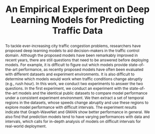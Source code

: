 ---
layout: publication
title: "An Empirical Experiment on Deep Learning Models for Predicting Traffic Data"
year: 2021
month: 4
hide_authors: true
authors:
  - Hyunwook Lee
  - Cheonbok Park
  - Seungmin Jin
  - Hyeshin Chu
  - Jaegul Choo
  - Sungahn Ko
venue: ICDE 2021
venue_full: "ICDE 2021"
abstract: "To tackle ever-increasing city traffic congestion problems, researchers have proposed deep learning models to aid decision-makers in the traffic control domain. Although the proposed models have been remarkably improved in recent years, there are still questions that need to be answered before deploying models. For example, it is difficult to figure out which models provide state-of-the-art performance, as recently proposed models have often been evaluated with different datasets and experiment environments. It is also difficult to determine which models would work when traffic conditions change abruptly (e.g., rush hour). In this work, we conduct two experiments to answer the two questions. In the first experiment, we conduct an experiment with the state-of-the-art models and the identical public datasets to compare model performance under a consistent experiment environment. We then extract a set of temporal regions in the datasets, whose speeds change abruptly and use these regions to explore model performance with difficult intervals. The experiment results indicate that Graph-WaveNet and GMAN show better performance in general. We also find that prediction models tend to have varying performances with data and intervals, which calls for in-depth analysis of models on difficult intervals for real-world deployment."
category:
  - "AI / NLP"
  - "Design"
featured: true
---